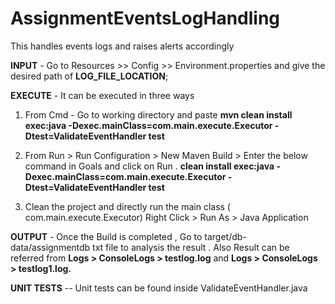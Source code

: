 # AssignmentEventsLogHandling
This handles events logs and raises alerts accordingly

**INPUT** - Go to Resources >> Config >> Environment.properties and give the desired path of **LOG_FILE_LOCATION**;

**EXECUTE** - It can be executed in three ways 
1) From Cmd - 
Go to working directory and paste **mvn clean install exec:java -Dexec.mainClass=com.main.execute.Executor -Dtest=ValidateEventHandler test**

2) From Run > Run Configuration > New Maven Build > Enter the below command in Goals and click on Run .
 **clean install exec:java -Dexec.mainClass=com.main.execute.Executor -Dtest=ValidateEventHandler test**
 
3) Clean the project and directly run the main class ( com.main.execute.Executor) Right Click > Run As > Java Application

**OUTPUT** - Once the Build is completed , Go to target/db-data/assignmentdb txt file to analysis the result . Also Result can be referred from **Logs > ConsoleLogs > testlog.log** and **Logs > ConsoleLogs > testlog1.log.**

**UNIT TESTS** -- Unit tests can be found inside ValidateEventHandler.java
